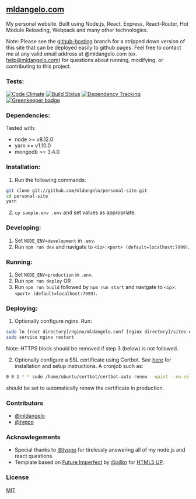 ## [mldangelo.com](http://mldangelo.com)

My personal website. Built using Node.js, React, Express, React-Router, Hot Module Reloading, Webpack and many other technologies.

Note: Please see the [github-hosting](https://github.com/mldangelo/personal-site/tree/github-hosting) branch for a stripped down version of this site that can be deployed easily to github pages. Feel free to contact me at any valid email address at @mldangelo.com (ex. help@mldangelo.com) for questions about running, modifying, or contributing to this project.


### Tests:
[![Code Climate](https://codeclimate.com/github/mldangelo/personal-site/badges/gpa.svg)](https://codeclimate.com/github/mldangelo/personal-site)
[![Build Status](https://travis-ci.org/mldangelo/personal-site.svg?branch=master)](https://travis-ci.org/mldangelo/personal-site)
[![Dependency Tracking](https://david-dm.org/mldangelo/personal-site.svg)](https://david-dm.org/)
[![Greenkeeper badge](https://badges.greenkeeper.io/mldangelo/personal-site.svg)](https://greenkeeper.io/)

### Dependencies:
Tested with:
* node >= v8.12.0
* yarn >= v1.10.0
* mongodb >= 3.4.0


### Installation:

1. Run the following commands:
```bash
git clone git://github.com/mldangelo/personal-site.git
cd personal-site
yarn
```

2. ``` cp sample.env .env ``` and set values as appropriate.

###  Developing:
1. Set `NODE_ENV=development` in `.env`.
2. Run `npm run dev` and navigate to `<ip>:<port> (default=localhost:7999)`.

###  Running:
1. Set `NODE_ENV=production` in `.env`.
2. Run `npm run deploy` OR  
3. Run `npm run build` followed by `npm run start` and navigate to `<ip>:<port> (default=localhost:7999)`.

### Deploying:
1. Optionally configure nginx. Run:

  ```bash
  sudo ln [root directory]/nginx/mldangelo.conf [nginx directory]/sites-enabled/personal-site.conf
  sudo service nginx restart
  ```
  Note: HTTPS block should be removed if step 3 (below) is not followed.

2. Optionally configure a SSL certificate using Certbot. See [here](https://certbot.eff.org/#ubuntutrusty-nginx)
for installation and setup instructions. A cronjob such as:

  ```bash
  0 0 1 * * sudo /home/ubuntu/certbot/certbot-auto renew --quiet --no-self-upgrade
  ```

  should be set to automatically renew the certificate in production.


### Contributors
- [@mldangelo](https://github.com/mldangelo)
- [@typpo](https://github.com/typpo)

### Acknowlegements
- Special thanks to [@typpo](https://github.com/typpo) for tirelessly answering all of my node.js and react questions.
- Template based on [Future Imperfect](https://html5up.net/future-imperfect) by [@ajlkn](https://github.com/ajlkn) for [HTML5 UP](html5up.net).

### License
[MIT](https://github.com/mldangelo/mldangelo/blob/master/LICENSE)
